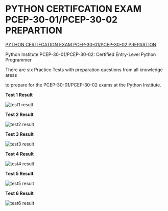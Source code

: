 # PYTHON CERTIFCATION EXAM PCEP-30-01/PCEP-30-02 PREPARTION


[PYTHON CERTIFCATION EXAM PCEP-30-01/PCEP-30-02 PREPARTION](https://www.udemy.com/course/pcep-certification-python-exam-practice-tests/)


Python Institute PCEP-30-01/PCEP-30-02: Certified Entry-Level Python Programmer

There are six Practice Tests with preparation questions from all knowledge areas

to prepare for the PCEP-30-01/PCEP-30-02 exams at the Python Institute.

**Test 1 Result**


![test1 result](https://user-images.githubusercontent.com/104884506/195253653-8948515d-3e32-4de3-bcbc-02a42d865cf7.JPG)


**Test 2 Result**


![test2 result](https://user-images.githubusercontent.com/104884506/195253771-ef2c9027-9338-4a89-802d-f0b8956d4b39.JPG)


**Test 3 Result**

![test3 result](https://user-images.githubusercontent.com/104884506/195253871-97c672f1-bfb1-4bd9-a5aa-980cad239add.JPG)

**Test 4 Result**

![test4 result](https://user-images.githubusercontent.com/104884506/195253907-a1524dcd-e129-4b3a-991d-ad9efa1ed687.JPG)


**Test 5 Result**


![test5 result](https://user-images.githubusercontent.com/104884506/195254000-60adab12-a0bb-4f67-b781-51a50e967eef.JPG)


**Test 6 Result**

![test6 result](https://user-images.githubusercontent.com/104884506/195254159-aa7eadf1-fffa-4bd9-9b01-046645016b45.JPG)








